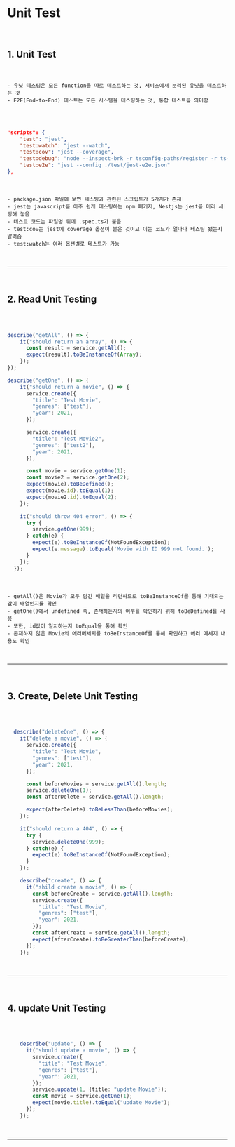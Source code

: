 # Unit Test

<br>

## 1. Unit Test

<br>

    - 유닛 테스팅은 모든 function을 따로 테스트하는 것, 서비스에서 분리된 유닛을 테스트하는 것
    - E2E(End-to-End) 테스트는 모든 시스템을 테스팅하는 것, 통합 테스트를 의미함

<br>

```JSON

"scripts": {
    "test": "jest",
    "test:watch": "jest --watch",
    "test:cov": "jest --coverage",
    "test:debug": "node --inspect-brk -r tsconfig-paths/register -r ts-node/register node_modules/.bin/jest --runInBand",
    "test:e2e": "jest --config ./test/jest-e2e.json"
},

```

<br>

    - package.json 파일에 보면 테스팅과 관련된 스크립트가 5가지가 존재
    - jest는 javascript를 아주 쉽게 테스팅하는 npm 패키지, Nestjs는 jest를 미리 세팅해 놓음
    - 테스트 코드는 파일명 뒤에 .spec.ts가 붙음
    - test:cov는 jest에 coverage 옵션이 붙은 것이고 이는 코드가 얼마나 테스팅 됐는지 알려줌
    - test:watch는 여러 옵션별로 테스트가 가능

<br>

***

<br>

## 2. Read Unit Testing

<br>

```typescript

describe("getAll", () => {
    it("should return an array", () => {
      const result = service.getAll();
      expect(result).toBeInstanceOf(Array);
    });
});

describe("getOne", () => {
    it("should return a movie", () => {
      service.create({
        "title": "Test Movie",
        "genres": ["test"],
        "year": 2021,
      });

      service.create({
        "title": "Test Movie2",
        "genres": ["test2"],
        "year": 2021,
      });

      const movie = service.getOne(1);
      const movie2 = service.getOne(2);
      expect(movie).toBeDefined();
      expect(movie.id).toEqual(1);
      expect(movie2.id).toEqual(2);
    });

    it("should throw 404 error", () => {
      try {
        service.getOne(999);
      } catch(e) {
        expect(e).toBeInstanceOf(NotFoundException);
        expect(e.message).toEqual('Movie with ID 999 not found.');
      }
    });
  });

```

<br>

    - getAll()은 Movie가 모두 담긴 배열을 리턴하므로 toBeInstanceOf를 통해 기대되는 값이 배열인지를 확인
    - getOne()에서 undefined 즉, 존재하는지의 여부를 확인하기 위해 toBeDefined를 사용
    - 또한, id값이 일치하는지 toEqual을 통해 확인
    - 존재하지 않은 Movie의 에러메세지를 toBeInstanceOf를 통해 확인하고 에러 메세지 내용도 확인

<br>

***

<br>

## 3. Create, Delete Unit Testing

<br>

```typescript

  describe("deleteOne", () => {
    it("delete a movie", () => {
      service.create({
        "title": "Test Movie",
        "genres": ["test"],
        "year": 2021,
      });

      const beforeMovies = service.getAll().length;
      service.deleteOne(1);
      const afterDelete = service.getAll().length;

      expect(afterDelete).toBeLessThan(beforeMovies);
    });

    it("should return a 404", () => {
      try {
        service.deleteOne(999);
      } catch(e) {
        expect(e).toBeInstanceOf(NotFoundException);
      }
    });

    describe("create", () => {
      it("shild create a movie", () => {
        const beforeCreate = service.getAll().length;
        service.create({
          "title": "Test Movie",
          "genres": ["test"],
          "year": 2021,
        });
        const afterCreate = service.getAll().length;
        expect(afterCreate).toBeGreaterThan(beforeCreate);
      });
    });

```

<br>

***

<br>

## 4. update Unit Testing

<br>

```typescript

    describe("update", () => {
      it("should update a movie", () => {
        service.create({
          "title": "Test Movie",
          "genres": ["test"],
          "year": 2021,
        });
        service.update(1, {title: "update Movie"});
        const movie = service.getOne(1);
        expect(movie.title).toEqual("update Movie");
      });
    });

```
<br>

***

<br>

